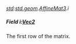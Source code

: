 _[std](../../modules/std/std-module.md):[std.geom](../../modules/std/std-geom.md).[AffineMat3<T>](../../modules/std/std-geom-affinemat3.md).i_
##### Field i:[Vec2](../../modules/std/std-geom-vec2.md)<T>
The first row of the matrix.
